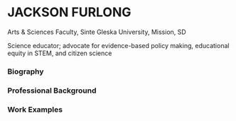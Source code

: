 
# JACKSON FURLONG

Arts & Sciences Faculty, Sinte Gleska University, Mission, SD

Science educator; advocate for evidence-based policy making, educational equity in STEM, and citizen science

### Biography

### Professional Background

### Work Examples
